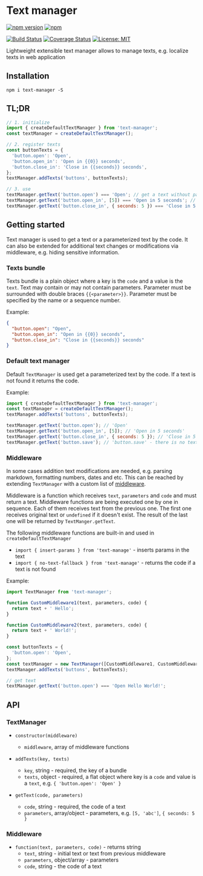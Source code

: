 # Text manager

[![npm version](https://badge.fury.io/js/text-manager.svg)](https://www.npmjs.com/package/text-manager)
[![npm](https://img.shields.io/npm/dm/text-manager)](https://www.npmjs.com/package/text-manager)

[![Build Status](https://travis-ci.org/apyrkh/text-manager.svg?branch=master)](https://travis-ci.org/apyrkh/text-manager)
[![Coverage Status](https://coveralls.io/repos/github/apyrkh/text-manager/badge.svg?branch=master)](https://coveralls.io/github/apyrkh/text-manager?branch=master)
[![License: MIT](https://img.shields.io/badge/License-MIT-brightgreen.svg)](https://opensource.org/licenses/MIT)

Lightweight extensible text manager allows to manage texts, e.g. localize texts in web application


## Installation

`npm i text-manager -S`


## TL;DR

```javascript
// 1. initialize
import { createDefaultTextManager } from 'text-manager';
const textManager = createDefaultTextManager();

// 2. register texts
const buttonTexts = {
  'button.open': 'Open',
  'button.open_in': 'Open in {{0}} seconds',
  'button.close_in': 'Close in {{seconds}} seconds',
};
textManager.addTexts('buttons', buttonTexts);

// 3. use
textManager.getText('button.open') === 'Open'; // get a text without parameters
textManager.getText('button.open_in', [5]) === 'Open in 5 seconds'; // get a text with ordered parameters
textManager.getText('button.close_in', { seconds: 5 }) === 'Close in 5 seconds'; // get a text with named parameters
```


## Getting started

Text manager is used to get a text or a parameterized text by the code.
It can also be extended for additional text changes or modifications via middleware, e.g. hiding sensitive information.

### Texts bundle

Texts bundle is a plain object where a key is the `code` and a value is the `text`.
Text may contain or may not contain parameters. Parameter must be surrounded with double braces `{{<parameter>}}`.
Parameter must be specified by the name or a sequence number. 

Example:
```json
{
  "button.open": "Open",
  "button.open_in": "Open in {{0}} seconds",
  "button.close_in": "Close in {{seconds}} seconds"
}
```

### Default text manager

Default `TextManager` is used get a parameterized text by the code. If a text is not found it returns the code.

Example:
```javascript
import { createDefaultTextManager } from 'text-manager';
const textManager = createDefaultTextManager();
textManager.addTexts('buttons', buttonTexts);

textManager.getText('button.open'); // 'Open'
textManager.getText('button.open_in', [5]); // 'Open in 5 seconds'
textManager.getText('button.close_in', { seconds: 5 }); // 'Close in 5 seconds'
textManager.getText('button.save'); // 'button.save' - there is no text for the code
```

### Middleware

In some cases addition text modifications are needed, e.g. parsing markdown, formatting numbers, dates and etc.
This can be reached by extending `TextManager` with a custom list of [middleware](#middleware).

Middleware is a function which receives `text`, `parameters` and `code` and must return a text.
Middleware functions are being executed one by one in sequence. Each of them receives text from the previous one.
The first one receives original text or `undefined` if it doesn't exist.
The result of the last one will be returned by `TextManger.getText`.

The following middleware functions are built-in and used in `createDefaultTextManager`
- `import { insert-params } from 'text-manage'` - inserts params in the text
- `import { no-text-fallback } from 'text-manage'` - returns the code if a text is not found

Example:
```javascript
import TextManager from 'text-manager';

function CustomMiddleware1(text, parameters, code) {
  return text + ' Hello';
}

function CustomMiddleware2(text, parameters, code) {
  return text + ' World!';
}

const buttonTexts = {
  'button.open': 'Open',
};
const textManager = new TextManager([CustomMiddleware1, CustomMiddleware2]);
textManager.addTexts('buttons', buttonTexts);

// get text
textManager.getText('button.open') === 'Open Hello World!';
```


## API

### TextManager

- `constructor(middleware)`
  - `middleware`, array of middleware functions

- `addTexts(key, texts)`
  - `key`, string - required, the key of a bundle
  - `texts`, object - required, a flat object where key is a `code` and value is a `text`, e.g. `{ 'button.open': 'Open' }`

- `getText(code, parameters)`
  - `code`, string - required, the code of a text
  - `parameters`, array/object - parameters, e.g. `[5, 'abc']`, `{ seconds: 5 }`

### Middleware

- `function(text, parameters, code)` - returns string
  - `text`, string - initial text or text from previous middleware
  - `parameters`, object/array - parameters
  - `code`, string - the code of a text
